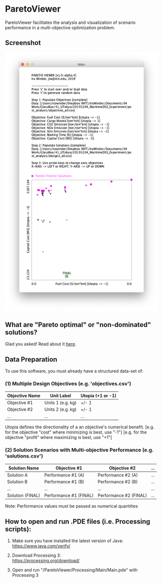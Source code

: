 # ParetoViewer
 ParetoViewer facilitates the analysis and visualization of scenario performance in a multi-objective optimization problem.

## Screenshot
![screenshot](/screenshots/latest_release.png "Pareto Viewer")

## What are "Pareto optimal" or "non-dominated" solutions?
 Glad you asked! Read about it [here](https://en.wikipedia.org/wiki/Multi-objective_optimization).
 
## Data Preparation
 To use this software, you must already have a structured data-set of: 
 
### (1) Multiple Design Objectives (e.g. 'objectives.csv')

 Objective Name  |  Unit Label          |  Utopia (+1 or -1) |
 ----------------|----------------------|--------------------|
 Objective #1    |  Units 1 (e.g. kg)   |  +/- 1             |
 Objective #2    |  Units 2 (e.g. kg)   |  +/- 1             |
 ...             |  ...                 |  ...               |

 Utopia defines the directionality of a an objective's numerical benefit. 
 [e.g. for the objective "cost" where minimizing is best, use "-1"]
 [e.g. for the objective "profit" where maximizing is best, use "+1"]

### (2) Solution Scenarios with Multi-objective Performance (e.g. 'solutions.csv')

 Solution Name    |  Objective #1            |  Objective #2            |  ...
 -----------------|--------------------------|--------------------------|-----
 Solution A       |  Performance #1 (A)      |  Performance #2 (A)      |  ...
 Solution B       |  Performance #1 (B)      |  Performance #2 (B)      |  ...
 ...              |  ...                     |  ...                     |  ...
 Solution (FINAL) |  Performance #1 (FINAL)  |  Performance #2 (FINAL)  |  ...

 Note: Performance values must be passed as numerical quantities 
 
## How to open and run .PDE files (i.e. Processing scripts):

1. Make sure you have installed the latest version of Java:  
 https://www.java.com/verify/

2. Download Processing 3:  
 https://processing.org/download/

3. Open and run "/ParetoViewer/Processing/Main/Main.pde" with Processing 3
